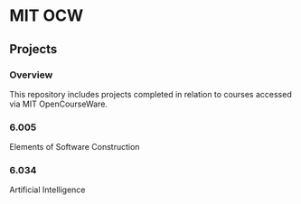 # MIT OCW
## Projects

### Overview

This repository includes projects completed in relation to courses accessed via MIT OpenCourseWare. 

### 6.005

Elements of Software Construction

### 6.034

Artificial Intelligence